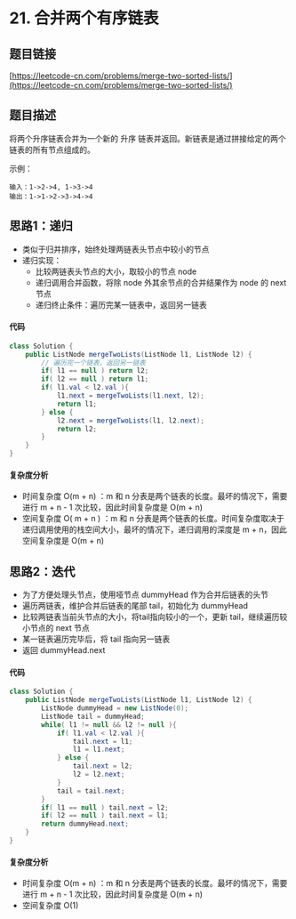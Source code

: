 # 21. 合并两个有序链表

## 题目链接
[https://leetcode-cn.com/problems/merge-two-sorted-lists/](https://leetcode-cn.com/problems/merge-two-sorted-lists/)

## 题目描述
将两个升序链表合并为一个新的 升序 链表并返回。新链表是通过拼接给定的两个链表的所有节点组成的。 

示例：
```
输入：1->2->4, 1->3->4
输出：1->1->2->3->4->4
```

## 思路1：递归
 - 类似于归并排序，始终处理两链表头节点中较小的节点
 - 递归实现：
   - 比较两链表头节点的大小，取较小的节点 node
   - 递归调用合并函数，将除 node 外其余节点的合并结果作为 node 的 next 节点
   - 递归终止条件：遍历完某一链表中，返回另一链表 

#### 代码
```java
class Solution {
    public ListNode mergeTwoLists(ListNode l1, ListNode l2) {
        // 遍历完一个链表，返回另一链表
        if( l1 == null ) return l2;
        if( l2 == null ) return l1;
        if( l1.val < l2.val ){
            l1.next = mergeTwoLists(l1.next, l2);
            return l1;
        } else {
            l2.next = mergeTwoLists(l1, l2.next);
            return l2;
        }
    }
}
```

#### 复杂度分析
 - 时间复杂度 O(m + n) ：m 和 n 分表是两个链表的长度。最坏的情况下，需要进行 m + n - 1 次比较，因此时间复杂度是 O(m + n)
 - 空间复杂度 O( m + n ) ：m 和 n 分表是两个链表的长度。时间复杂度取决于递归调用使用的栈空间大小，最坏的情况下，递归调用的深度是 m + n，因此空间复杂度是 O(m + n)

## 思路2：迭代
 - 为了方便处理头节点，使用哑节点 dummyHead 作为合并后链表的头节
 - 遍历两链表，维护合并后链表的尾部 tail，初始化为 dummyHead
 - 比较两链表当前头节点的大小，将tail指向较小的一个，更新 tail，继续遍历较小节点的 next 节点
 - 某一链表遍历完毕后，将 tail 指向另一链表
 - 返回 dummyHead.next

#### 代码
```java
class Solution {
    public ListNode mergeTwoLists(ListNode l1, ListNode l2) {
        ListNode dummyHead = new ListNode(0);
        ListNode tail = dummyHead;
        while( l1 != null && l2 != null ){
            if( l1.val < l2.val ){
                tail.next = l1;
                l1 = l1.next;
            } else {
                tail.next = l2;
                l2 = l2.next;
            }
            tail = tail.next;
        }
        if( l1 == null ) tail.next = l2;
        if( l2 == null ) tail.next = l1;
        return dummyHead.next;
    }
}
```

#### 复杂度分析
 - 时间复杂度 O(m + n) ：m 和 n 分表是两个链表的长度。最坏的情况下，需要进行 m + n - 1 次比较，因此时间复杂度是 O(m + n)
 - 空间复杂度 O(1)